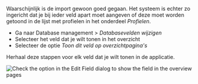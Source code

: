 Waarschijnlijk is de import gewoon goed gegaan. Het systeem is echter zo
ingericht dat je bij ieder veld apart moet aangeven of deze moet worden
getoond in de lijst met profielen in het onderdeel *Profielen*.

-   Ga naar Database management \> *Databasevelden wijzigen*
-   Selecteer het veld dat je wilt tonen in het overzicht
-   Selecteer de optie *Toon dit veld op overzichtpagina's*

Herhaal deze stappen voor elk veld dat je wilt tonen in de applicatie.

![Check the option in the Edit Field dialog to show the field in the
overview pages](../images/showonoverviewpages.png)
